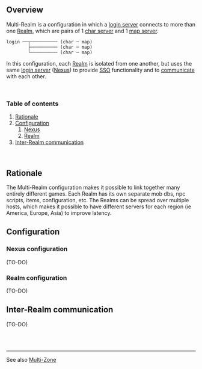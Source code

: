 ## Overview
Multi-Realm is a configuration in which a [login server](Login-Server) connects to more than one [Realm](Realm), which are pairs of 1 [char server](Character-Server) and 1 [map server](Map-Server).

```
login ──┬────────── (char ─ map)
        ├────────── (char ─ map)
        └────────── (char ─ map)
```
In this configuration, each [Realm](Realm) is isolated from one another, but uses the same [login server](Login-Server) ([Nexus](Nexus)) to provide [SSO](https://en.wikipedia.org/wiki/Single_sign-on) functionality and to [communicate](#inter-realm-communication) with each other.

<br>

### Table of contents
1. [Rationale](#rationale)
2. [Configuration](#configuration)
    1. [Nexus](#nexus-configuration)
    2. [Realm](#realm-configuration)
3. [Inter-Realm communication](#inter-realm-communication)

<br>

## Rationale
The Multi-Realm configuration makes it possible to link together many entirely different games. Each Realm has its own separate mob dbs, npc scripts, items, configuration, etc. The Realms can be spread over multiple hosts, which makes it possible to have different servers for each region (ie America, Europe, Asia) to improve latency.

## Configuration
### Nexus configuration
(TO-DO)

### Realm configuration
(TO-DO)

## Inter-Realm communication
(TO-DO)


<br><br>

---
See also [Multi-Zone](Multi-Zone)